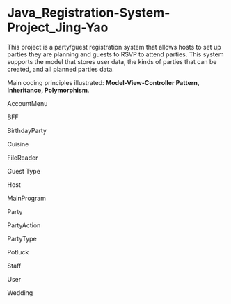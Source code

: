 # Java_Registration-System-Project_Jing-Yao
This project is a party/guest registration system that allows hosts to set up parties they are planning and guests to RSVP to attend parties. This system supports the model that stores user data, the kinds of parties that can be created, and all planned parties data.

Main coding principles illustrated: **Model-View-Controller Pattern, Inheritance, Polymorphism**.


AccountMenu

BFF

BirthdayParty

Cuisine

FileReader

Guest Type

Host

MainProgram

Party

PartyAction

PartyType

Potluck

Staff

User

Wedding


